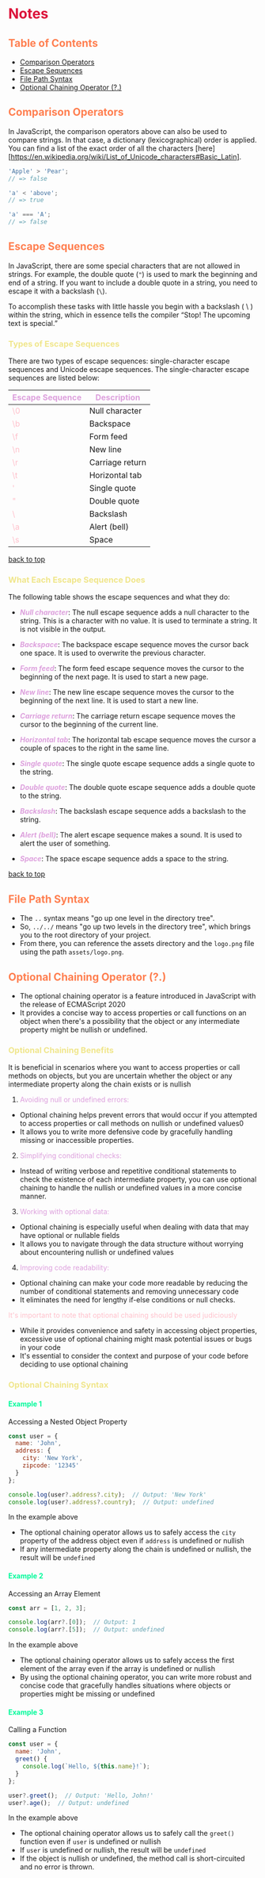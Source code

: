 <style>
r { color: Crimson }
o { color: Coral }
y { color: Khaki }
g { color: MediumSpringGreen }
b { color: SkyBlue }
i { color: Violet }
h { color:  Plum }
hh { color: Pink }
l { color: Lemonchiffon}
</style>

# <r>Notes</r>

## <h2 id='table-of-contents'><o>Table of Contents</o></h2>

* [Comparison Operators](#comparison-operators)
* [Escape Sequences](#escape-sequences)
* [File Path Syntax](#file-path-syntax)
* [Optional Chaining Operator (?.)](#chain-operators)
## <h2 id='comparison-operators'><o>Comparison Operators</o></h2>
In JavaScript, the comparison operators above can also be used to compare strings.
In that case, a dictionary (lexicographical) order is applied.
You can find a list of the exact order of all the characters [here][https://en.wikipedia.org/wiki/List_of_Unicode_characters#Basic_Latin].

```javascript
'Apple' > 'Pear';
// => false

'a' < 'above';
// => true

'a' === 'A';
// => false
```

## <h2 id='escape-sequences'><o>Escape Sequences</o></h2>

In JavaScript, there are some special characters that are not allowed in strings.
For example, the double quote (`"`) is used to mark the beginning and end of a string.
If you want to include a double quote in a string, you need to escape it with a backslash (`\`).

To accomplish these tasks with little hassle you begin with a backslash ( \ ) within the string, which in essence tells the compiler “Stop! The upcoming text is special.”

### <y>Types of Escape Sequences</y>

There are two types of escape sequences: single-character escape sequences and Unicode escape sequences. The single-character escape sequences are listed below: 

| <h>Escape Sequence</h> | <h>Description<h/> |
| --- | --- |
| <hh>\0</hh> | Null character |
| <hh>\b</hh> | Backspace |
| <hh>\f</hh> | Form feed |
| <hh>\n</hh> | New line |
| <hh>\r</hh> | Carriage return |
| <hh>\t</hh> | Horizontal tab |
| <hh>\'</hh> | Single quote |
| <hh>\"</hh> | Double quote |
| <hh>\\</hh> | Backslash |
| <hh>\a</hh> | Alert (bell) |
| <hh>\s</hh> | Space |

[back to top](#table-of-contents)
### <y>What Each Escape Sequence Does</y>

The following table shows the escape sequences and what they do:

* <h>***Null character***</h>: The null escape sequence adds a null character to the string. This is a character with no value. It is used to terminate a string. It is not visible in the output.

* <h>***Backspace***</h>: The backspace escape sequence moves the cursor back one space. It is used to overwrite the previous character.

* <h>***Form feed***</h>: The form feed escape sequence moves the cursor to the beginning of the next page. It is used to start a new page.

* <h>***New line***</h>: The new line escape sequence moves the cursor to the beginning of the next line. It is used to start a new line.

* <h>***Carriage return***</h>: The carriage return escape sequence moves the cursor to the beginning of the current line.

* <h>***Horizontal tab***</h>: The horizontal tab escape sequence moves the cursor a couple of spaces to the right in the same line.

* <h>***Single quote***</h>: The single quote escape sequence adds a single quote to the string.

* <h>***Double quote***</h>: The double quote escape sequence adds a double quote to the string.

* <h>***Backslash***</h>: The backslash escape sequence adds a backslash to the string.

* <h>***Alert (bell)***</h>: The alert escape sequence makes a sound. It is used to alert the user of something.

* <h>***Space***</h>: The space escape sequence adds a space to the string.

[back to top](#table-of-contents)
## <h2 id='file-path-syntax'><o>File Path Syntax</o></h2>

* The ``..`` syntax means "go up one level in the directory tree".
* So, ``../../`` means "go up two levels in the directory tree", which brings you to the root directory of your project.
* From there, you can reference the assets directory and the ``logo.png`` file using the path ``assets/logo.png``.

## <h2 id='chain-operators'><o>Optional Chaining Operator (?.)</o></h2>

* The optional chaining operator is a feature introduced in JavaScript with the release of ECMAScript 2020
* It provides a concise way to access properties or call functions on an object when there's a possibility that the object or any intermediate property might be nullish or undefined.

### <y>Optional Chaining Benefits</y>

It is beneficial in scenarios where you want to access properties or call methods on objects, but you are uncertain whether the object or any intermediate property along the chain exists or is nullish

1. <h>Avoiding null or undefined errors:</h> 
  * Optional chaining helps prevent errors that would occur if you attempted to access properties or call methods on nullish or undefined values0
  * It allows you to write more defensive code by gracefully handling missing or inaccessible properties.
2. <h>Simplifying conditional checks:</h>
  * Instead of writing verbose and repetitive conditional statements to check the existence of each intermediate property, you can use optional chaining to handle the nullish or undefined values in a more concise manner.
3. <h>Working with optional data:</h>
  * Optional chaining is especially useful when dealing with data that may have optional or nullable fields
  * It allows you to navigate through the data structure without worrying about encountering nullish or undefined values
4. <h>Improving code readability:</h>
  * Optional chaining can make your code more readable by reducing the number of conditional statements and removing unnecessary code
  *  It eliminates the need for lengthy if-else conditions or null checks.

<hh>It's important to note that optional chaining should be used judiciously</hh>
* While it provides convenience and safety in accessing object properties, excessive use of optional chaining might mask potential issues or bugs in your code
* It's essential to consider the context and purpose of your code before deciding to use optional chaining

### <y>Optional Chaining Syntax</y>

#### <g>Example 1</g>

Accessing a Nested Object Property


```javascript
const user = {
  name: 'John',
  address: {
    city: 'New York',
    zipcode: '12345'
  }
};

console.log(user?.address?.city);  // Output: 'New York'
console.log(user?.address?.country);  // Output: undefined

```

In the example above
  * The optional chaining operator allows us to safely access the ``city`` property of the address object even if ``address`` is undefined or nullish
  * If any intermediate property along the chain is undefined or nullish, the result will be ``undefined``


#### <g>Example 2</g>

Accessing an Array Element

```javascript
const arr = [1, 2, 3];

console.log(arr?.[0]);  // Output: 1
console.log(arr?.[5]);  // Output: undefined
```

In the example above
  * The optional chaining operator allows us to safely access the first element of the array even if the array is undefined or nullish
  * By using the optional chaining operator, you can write more robust and concise code that gracefully handles situations where objects or properties might be missing or undefined

#### <g>Example 3</g>

Calling a Function

```javascript
const user = {
  name: 'John',
  greet() {
    console.log(`Hello, ${this.name}!`);
  }
};

user?.greet();  // Output: 'Hello, John!'
user?.age();  // Output: undefined
```

In the example above
  * The optional chaining operator allows us to safely call the ``greet()`` function even if ``user`` is undefined or nullish
  * If ``user`` is undefined or nullish, the result will be ``undefined``
  * If the object is nullish or undefined, the method call is short-circuited and no error is thrown.